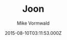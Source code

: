 ---
title: Joon
github: 'https://github.com/vormwald/joon'
demo: 'http://vormwald.github.io/joon/'
author: Mike Vormwald
ssg:
  - Jekyll
cms:
  - No Cms
date: 2015-08-10T03:11:53.000Z
github_branch: master
description: Roon theme for Jekyll
stale: false
---